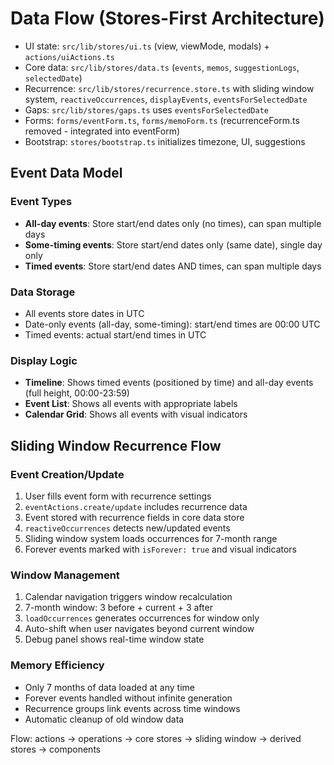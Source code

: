 # Data Flow (Stores-First Architecture)

- UI state: `src/lib/stores/ui.ts` (view, viewMode, modals) + `actions/uiActions.ts`
- Core data: `src/lib/stores/data.ts` (`events`, `memos`, `suggestionLogs`, `selectedDate`)
- Recurrence: `src/lib/stores/recurrence.store.ts` with sliding window system, `reactiveOccurrences`, `displayEvents`, `eventsForSelectedDate`
- Gaps: `src/lib/stores/gaps.ts` uses `eventsForSelectedDate`
- Forms: `forms/eventForm.ts`, `forms/memoForm.ts` (recurrenceForm.ts removed - integrated into eventForm)
- Bootstrap: `stores/bootstrap.ts` initializes timezone, UI, suggestions

## Event Data Model

### Event Types
- **All-day events**: Store start/end dates only (no times), can span multiple days
- **Some-timing events**: Store start/end dates only (same date), single day only
- **Timed events**: Store start/end dates AND times, can span multiple days

### Data Storage
- All events store dates in UTC
- Date-only events (all-day, some-timing): start/end times are 00:00 UTC
- Timed events: actual start/end times in UTC

### Display Logic
- **Timeline**: Shows timed events (positioned by time) and all-day events (full height, 00:00-23:59)
- **Event List**: Shows all events with appropriate labels
- **Calendar Grid**: Shows all events with visual indicators

## Sliding Window Recurrence Flow

### Event Creation/Update
1. User fills event form with recurrence settings
2. `eventActions.create/update` includes recurrence data
3. Event stored with recurrence fields in core data store
4. `reactiveOccurrences` detects new/updated events
5. Sliding window system loads occurrences for 7-month range
6. Forever events marked with `isForever: true` and visual indicators

### Window Management
1. Calendar navigation triggers window recalculation
2. 7-month window: 3 before + current + 3 after
3. `loadOccurrences` generates occurrences for window only
4. Auto-shift when user navigates beyond current window
5. Debug panel shows real-time window state

### Memory Efficiency
- Only 7 months of data loaded at any time
- Forever events handled without infinite generation
- Recurrence groups link events across time windows
- Automatic cleanup of old window data

Flow: actions -> operations -> core stores -> sliding window -> derived stores -> components

